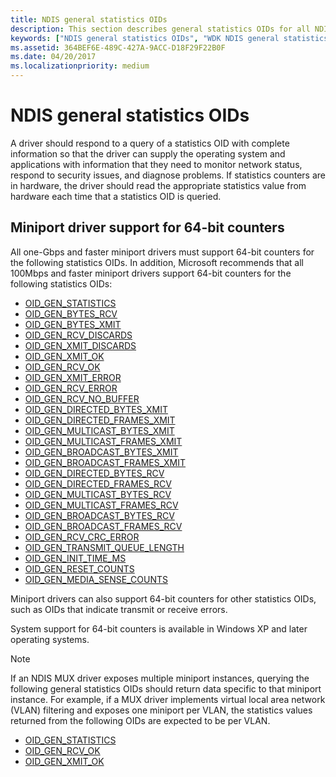 ```yaml
---
title: NDIS general statistics OIDs
description: This section describes general statistics OIDs for all NDIS drivers
keywords: ["NDIS general statistics OIDs", "WDK NDIS general statistics OIDs", "WDK general statistics OIDs"]
ms.assetid: 364BEF6E-489C-427A-9ACC-D18F29F22B0F
ms.date: 04/20/2017
ms.localizationpriority: medium
---
```


# NDIS general statistics OIDs

A driver should respond to a query of a statistics OID with complete information so that the driver can supply the operating system and applications with information that they need to monitor network status, respond to security issues, and diagnose problems. If statistics counters are in hardware, the driver should read the appropriate statistics value from hardware each time that a statistics OID is queried.

## Miniport driver support for 64-bit counters

All one-Gbps and faster miniport drivers must support 64-bit counters for the following statistics OIDs. In addition, Microsoft recommends that all 100Mbps and faster miniport drivers support 64-bit counters for the following statistics OIDs:

- [OID_GEN_STATISTICS](./oid-gen-statistics.md)
- [OID_GEN_BYTES_RCV](./oid-gen-bytes-rcv.md)
- [OID_GEN_BYTES_XMIT](./oid-gen-bytes-xmit.md)
- [OID_GEN_RCV_DISCARDS](./oid-gen-rcv-discards.md)
- [OID_GEN_XMIT_DISCARDS](./oid-gen-xmit-discards.md)
- [OID_GEN_XMIT_OK](./oid-gen-xmit-ok.md)
- [OID_GEN_RCV_OK](./oid-gen-rcv-ok.md)
- [OID_GEN_XMIT_ERROR](./oid-gen-xmit-error.md)
- [OID_GEN_RCV_ERROR](./oid-gen-rcv-error.md)
- [OID_GEN_RCV_NO_BUFFER](./oid-gen-rcv-no-buffer.md)
- [OID_GEN_DIRECTED_BYTES_XMIT](./oid-gen-directed-bytes-xmit.md)
- [OID_GEN_DIRECTED_FRAMES_XMIT](./oid-gen-directed-frames-xmit.md)
- [OID_GEN_MULTICAST_BYTES_XMIT](./oid-gen-multicast-bytes-xmit.md)
- [OID_GEN_MULTICAST_FRAMES_XMIT](./oid-gen-multicast-frames-xmit.md)
- [OID_GEN_BROADCAST_BYTES_XMIT](./oid-gen-broadcast-bytes-xmit.md)
- [OID_GEN_BROADCAST_FRAMES_XMIT](./oid-gen-broadcast-frames-xmit.md)
- [OID_GEN_DIRECTED_BYTES_RCV](./oid-gen-directed-bytes-rcv.md)
- [OID_GEN_DIRECTED_FRAMES_RCV](./oid-gen-directed-frames-rcv.md)
- [OID_GEN_MULTICAST_BYTES_RCV](./oid-gen-multicast-bytes-rcv.md)
- [OID_GEN_MULTICAST_FRAMES_RCV](./oid-gen-multicast-frames-rcv.md)
- [OID_GEN_BROADCAST_BYTES_RCV](./oid-gen-broadcast-bytes-rcv.md)
- [OID_GEN_BROADCAST_FRAMES_RCV](./oid-gen-broadcast-frames-rcv.md)
- [OID_GEN_RCV_CRC_ERROR](./oid-gen-rcv-crc-error.md)
- [OID_GEN_TRANSMIT_QUEUE_LENGTH](./oid-gen-transmit-queue-length.md)
- [OID_GEN_INIT_TIME_MS](./oid-gen-init-time-ms.md)
- [OID_GEN_RESET_COUNTS](./oid-gen-reset-counts.md)
- [OID_GEN_MEDIA_SENSE_COUNTS](./oid-gen-media-sense-counts.md)

Miniport drivers can also support 64-bit counters for other statistics OIDs, such as OIDs that indicate transmit or receive errors.

System support for 64-bit counters is available in Windows XP and later operating systems.

>[!NOTE]
> If an NDIS MUX driver exposes multiple miniport instances, querying the following general statistics OIDs should return data specific to that miniport instance. For example, if a MUX driver implements virtual local area network (VLAN) filtering and exposes one miniport per VLAN, the statistics values returned from the following OIDs are expected to be per VLAN.
> - [OID_GEN_STATISTICS](./oid-gen-statistics.md)
> - [OID_GEN_RCV_OK](./oid-gen-rcv-ok.md)
> - [OID_GEN_XMIT_OK](./oid-gen-xmit-ok.md)